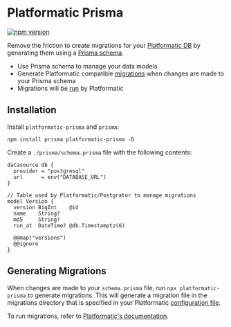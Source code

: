 # Platformatic Prisma

[![npm version](https://badge.fury.io/js/platformatic-prisma.svg)](https://www.npmjs.com/package/platformatic-prisma)

Remove the friction to create migrations for your [Platformatic DB](https://oss.platformatic.dev/docs/reference/db/introduction) by generating them using a [Prisma schema](https://www.prisma.io/docs/concepts/components/prisma-schema).

- Use Prisma schema to manage your data models
- Generate Platformatic compatible [migrations](https://oss.platformatic.dev/docs/reference/db/migrations) when changes are made to your Prisma schema
- Migrations will be [run](https://oss.platformatic.dev/docs/reference/db/migrations#how-to-run-migrations) by Platformatic

## Installation

Install `platformatic-prisma` and `prisma`:

```
npm install prisma platformatic-prisma -D
```

Create a `./prisma/schema.prisma` file with the following contents:

```prisma
datasource db {
  provider = "postgresql"
  url      = env("DATABASE_URL")
}

// Table used by Platformatic/Postgrator to manage migrations
model Version {
  version BigInt    @id
  name    String?
  md5     String?
  run_at  DateTime? @db.Timestamptz(6)

  @@map("versions")
  @@ignore
}
```

## Generating Migrations

When changes are made to your `schema.prisma` file, run `npx platformatic-prisma` to generate migrations. This will generate a migration file in the migrations directory that is specified in your Platformatic [configuration file](https://oss.platformatic.dev/docs/reference/db/configuration#configuration-file).

To run migrations, refer to [Platformatic's documentation](https://oss.platformatic.dev/docs/reference/db/migrations).
